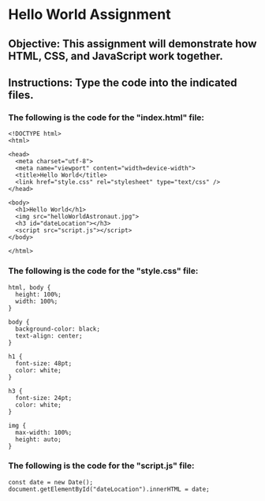 # Hello World Assignment

## Objective: This assignment will demonstrate how HTML, CSS, and JavaScript work together.

## Instructions: Type the code into the indicated files.

### The following is the code for the "index.html" file:
```
<!DOCTYPE html>
<html>

<head>
  <meta charset="utf-8">
  <meta name="viewport" content="width=device-width">
  <title>Hello World</title>
  <link href="style.css" rel="stylesheet" type="text/css" />
</head>

<body>
  <h1>Hello World</h1>
  <img src="helloWorldAstronaut.jpg">
  <h3 id="dateLocation"></h3>
  <script src="script.js"></script> 
</body>

</html>
```
### The following is the code for the "style.css" file:
```
html, body {
  height: 100%;
  width: 100%;
}

body {
  background-color: black;
  text-align: center;
}

h1 {
  font-size: 48pt;
  color: white;
}

h3 {
  font-size: 24pt;
  color: white;
}

img {
  max-width: 100%;
  height: auto;
}
```
### The following is the code for the "script.js" file:
```
const date = new Date();
document.getElementById("dateLocation").innerHTML = date;
```

